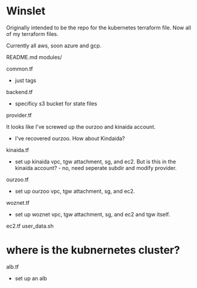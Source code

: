 # Winslet

Originally intended to be the repo for the kubernetes terraform file. 
Now all of my terraform files. 

Currently all aws, soon azure and gcp.

README.md
modules/

common.tf
- just tags

backend.tf
- specificy s3 bucket for state files

provider.tf

It looks like I've screwed up the ourzoo and kinaida account. 
- I've recovered ourzoo. How about Kindaida?

kinaida.tf
- set up kinaida vpc, tgw attachment, sg, and ec2. But is this in the kinaida account? - no, need seperate subdir and modify provider.

ourzoo.tf
- set up ourzoo vpc, tgw attachment, sg, and ec2. 

woznet.tf
- set up woznet vpc, tgw attachment, sg, and ec2 and tgw itself.

ec2.tf
user_data.sh

# where is the kubnernetes cluster?

alb.tf
- set up an alb 



